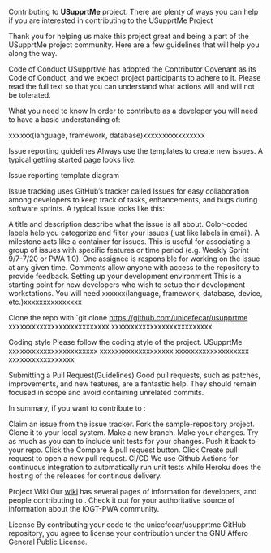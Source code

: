 Contributing to **USupprtMe** project. 
There are plenty of ways you can help if you are interested in contributing to the USupprtMe Project

Thank you for helping us make this project great and being a part of the USupprtMe project community. Here are a few guidelines that will help you along the way.

Code of Conduct
USupprtMe has adopted the Contributor Covenant as its Code of Conduct, and we expect project participants to adhere to it. Please read the full text so that you can understand what actions will and will not be tolerated.

What you need to know
In order to contribute as a developer you will need to have a basic understanding of:

xxxxxx(language, framework, database)xxxxxxxxxxxxxxxx

Issue reporting guidelines
Always use the templates to create new issues. A typical getting started page looks like:

Issue reporting template diagram

Issue tracking
uses GitHub’s tracker called Issues for easy collaboration among developers to keep track of tasks, enhancements, and bugs during software sprints. A typical issue looks like this:

A title and description describe what the issue is all about.
Color-coded labels help you categorize and filter your issues (just like labels in email).
A milestone acts like a container for issues. This is useful for associating a group of issues with specific features or time period (e.g. Weekly Sprint 9/7-7/20 or PWA 1.0).
One assignee is responsible for working on the issue at any given time.
Comments allow anyone with access to the repository to provide feedback.
Setting up your development environment
This is a starting point for new developers who wish to setup their development workstations. You will need xxxxxx(language, framework, database, device, etc.)xxxxxxxxxxxxxxx

Clone the repo with `git clone https://github.com/unicefecar/usupprtme
xxxxxxxxxxxxxxxxxxxxxxxxxx xxxxxxxxxxxxxxxxxxxxxxxxxx

Coding style
Please follow the coding style of the project. USupprtMe xxxxxxxxxxxxxxxxxxxxxxx xxxxxxxxxxxxxxxxxxx xxxxxxxxxxxxxxxxxxx xxxxxxxxxxxxxxxxx

Submitting a Pull Request(Guidelines)
Good pull requests, such as patches, improvements, and new features, are a fantastic help. They should remain focused in scope and avoid containing unrelated commits.

In summary, if you want to contribute to :

Claim an issue from the issue tracker.
Fork the sample-repository project.
Clone it to your local system.
Make a new branch.
Make your changes.
Try as much as you can to include unit tests for your changes.
Push it back to your repo.
Click the Compare & pull request button.
Click Create pull request to open a new pull request.
CI/CD
We use Github Actions for continuous integration to automatically run unit tests while Heroku does the hosting of the releases for continous delivery.

Project Wiki
Our [wiki](https://github.com/unicefecar/usupprtme/wiki) has several pages of information for developers, and people contributing to . Check it out for your authoritative source of information about the IOGT-PWA community.

License
By contributing your code to the unicefecar/usupprtme GitHub repository, you agree to license your contribution under the GNU Affero General Public License.
